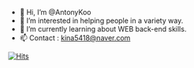 - 👋 Hi, I’m @AntonyKoo
- 👀 I’m interested in helping people in a variety way.
- 🌱 I’m currently learning about WEB back-end skills.
- 📫 Contact : kina5418@naver.com

[![Hits](https://hits.seeyoufarm.com/api/count/incr/badge.svg?url=https%3A%2F%2Fgithub.com%2FAntonyKoo&count_bg=%2379C83D&title_bg=%23555555&icon=&icon_color=%23E7E7E7&title=hits&edge_flat=false)](https://hits.seeyoufarm.com)
